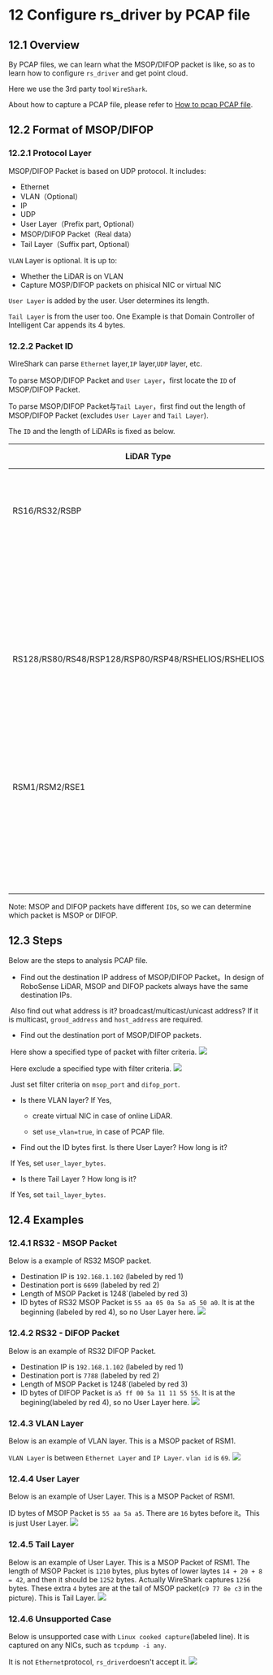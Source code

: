
#  12 **Configure rs_driver by PCAP file**



## 12.1 Overview

By PCAP files, we can learn what the MSOP/DIFOP packet is like, so as to learn how to configure `rs_driver` and get point cloud.

Here we use the 3rd party tool `WireShark`.

About how to capture a PCAP file, please refer to [How to pcap PCAP file](./13_how_to_capture_pcap_file.md).



## 12.2 Format of MSOP/DIFOP

### 12.2.1 Protocol Layer

MSOP/DIFOP Packet is based on UDP protocol. It includes:

+ Ethernet
+ VLAN（Optional） 
+ IP 
+ UDP
+ User Layer（Prefix part, Optional） 
+ MSOP/DIFOP Packet（Real data）
+ Tail Layer（Suffix part, Optional）



`VLAN` Layer is optional. It is up to:

+ Whether the LiDAR is on VLAN
+ Capture MOSP/DIFOP packets on phisical NIC or virtual NIC

`User Layer`  is added by the user. User determines its length.

`Tail Layer` is from the user too. One Example is that Domain Controller of Intelligent Car appends its 4 bytes.

### 12.2.2 Packet ID

WireShark can parse `Ethernet` layer,`IP` layer,`UDP` layer, etc.

To parse MSOP/DIFOP Packet and `User Layer`，first locate the `ID` of MSOP/DIFOP Packet.

To parse MSOP/DIFOP Packet与`Tail Layer`，first find out the length of MSOP/DIFOP Packet (excludes `User Layer` and `Tail Layer`).



The `ID` and the length of LiDARs is fixed as below.

| LiDAR Type              |Packet Type |  ID                 |Packet Length |
| ----                               | ----     | ----                        | ----    |
| RS16/RS32/RSBP                     |  MSOP    |  55 aa 05 0a 5a a5 50 a0    |  1248   |
|                                    |  DIFOP   |  a5 ff 00 5a 11 11 55 55    |  1248   |
| RS128/RS80/RS48/RSP128/RSP80/RSP48/RSHELIOS/RSHELIOS_16P | MSOP |55 aa 05 5a|  1248   |
|                                    |  DIFOP   |  a5 ff 00 5a 11 11 55 55    |  1248   |
| RSM1/RSM2/RSE1                     |  MSOP    |  55 aa 5a a5                |  1210   |
|                                    |  DIFOP   |  a5 ff 00 5a 11 11 55 55    |  256    |

Note:  MSOP and DIFOP packets have different `ID`s, so we can determine which packet is MSOP or DIFOP.



## 12.3 Steps

Below are the steps to analysis PCAP file.
+ Find out the destination IP address of MSOP/DIFOP Packet。In design of RoboSense LiDAR, MSOP and DIFOP packets always have the same destination IPs.

​		Also find out what address is it? broadcast/multicast/unicast address? If it is multicast, `groud_address` and `host_address` are required.

+ Find out the destination port of MSOP/DIFOP packets.

​		Here show a specified type of packet with filter criteria.
![](./img/12_01_select_by_port.png)

​		Here exclude a specified type with filter criteria.
![](./img/12_02_select_by_non_port.png)

​		Just set filter criteria on `msop_port` and `difop_port`.

+ Is there VLAN layer? If Yes,

    + create virtual NIC in case of online LiDAR.

    + set `use_vlan=true`, in case of PCAP file.


+ Find out the ID bytes first. Is there User Layer?  How long is it?

​		If Yes, set `user_layer_bytes`.

+ Is there Tail Layer ? How long is it?

​		If Yes, set `tail_layer_bytes`.



## 12.4 Examples

### 12.4.1 RS32 - MSOP Packet

Below is a example of RS32 MSOP packet.
+ Destination IP is `192.168.1.102` (labeled by red 1)
+ Destination port is `6699` (labeled by red 2)
+ Length of MSOP Packet is 1248`(labeled by red 3)
+ ID bytes of RS32 MSOP Packet is `55 aa 05 0a 5a a5 50 a0`. It is at the beginning (labeled by red 4), so no User Layer here.
![](./img/12_03_rs32_msop_packet.png)



### 12.4.2 RS32 - DIFOP Packet

Below is an example of RS32 DIFOP Packet.
+ Destination IP is `192.168.1.102` (labeled by red 1)
+ Destination port is `7788` (labeled by red 2)
+ Length of MSOP Packet is 1248`(labeled by red 3)
+ ID bytes of DIFOP Packet is `a5 ff 00 5a 11 11 55 55`. It is at the begining(labeled by red 4), so no User Layer here.
![](./img/12_04_rs32_difop_packet.png)



### 12.4.3 VLAN Layer

Below is an example of VLAN layer. This is a MSOP packet of RSM1.

`VLAN Layer` is between `Ethernet Layer` and `IP Layer`.  `vlan id` is `69`.
![](./img/12_05_with_vlan.png)



### 12.4.4 User Layer

Below is an example of User Layer. This is a MSOP Packet of RSM1.

ID bytes of MSOP Packet is `55 aa 5a a5`. There are `16` bytes before it。This is just User Layer.
![](./img/12_06_with_user_layer.png)



### 12.4.5 Tail Layer

Below is an example of User Layer. This is a MSOP Packet of RSM1.
The length of MSOP Packet is `1210` bytes, plus bytes of lower laytes `14 + 20 + 8 = 42`, and then it should be `1252` bytes. Actually WireShark captures `1256` bytes. These extra `4` bytes are at the tail of MSOP packet(`c9 77 8e c3` in the picture). This  is Tail Layer.
![](./img/12_07_with_tail_layer.png)



### 12.4.6 Unsupported Case

Below is unsupported case with `Linux cooked capture`(labeled line). It is captured on any NICs, such as `tcpdump -i any`.

It is not `Ethernet`protocol, `rs_driver`doesn't accept it.
![](./img/12_08_not_supported.png)

